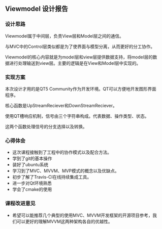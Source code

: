 ## Viewmodel 设计报告

### 设计思路

Viewmodel属于中间层，负责View层和Model层之间的通信。

与MVC中的Control层类似都是为了使界面与模型分离，从而更好的分工协作。

Viewmodel的核心内容就是为model层和view层提供数据支持，将model层的数据进行处理输送到view层。主要的逻辑是在View和Model层中实现的。

### 实现方案

本次设计才用的是QT5 Community作为开发环境。QT可以方便地开发图形界面程序。

核心函数是UpStreamReciever和DownStreamReciever。

使用QT槽响应机制，信号由三个字符串构成。代表数据、操作类型、状态。

这两个函数处理信号的分支选择以及转换。

### 心得体会

- 这次课程接触到了工程中的协作模式以及配合方法。
- 学到了git的基本操作
- 装好了ubuntu系统
- 学习到了MVC、MVVM、MVP模式的概念以及优缺点。
- 初步了解了Travis-CI在线持续集成工具。
- 进一步对Qt环境熟悉
- 学会了cmake的使用


### 课程改进意见

- 希望可以能推荐几个典型的使用MVC、MVVM开发框架的开源项目参考，我们可以更好的理解MVVM这两种架构各自的优越性。